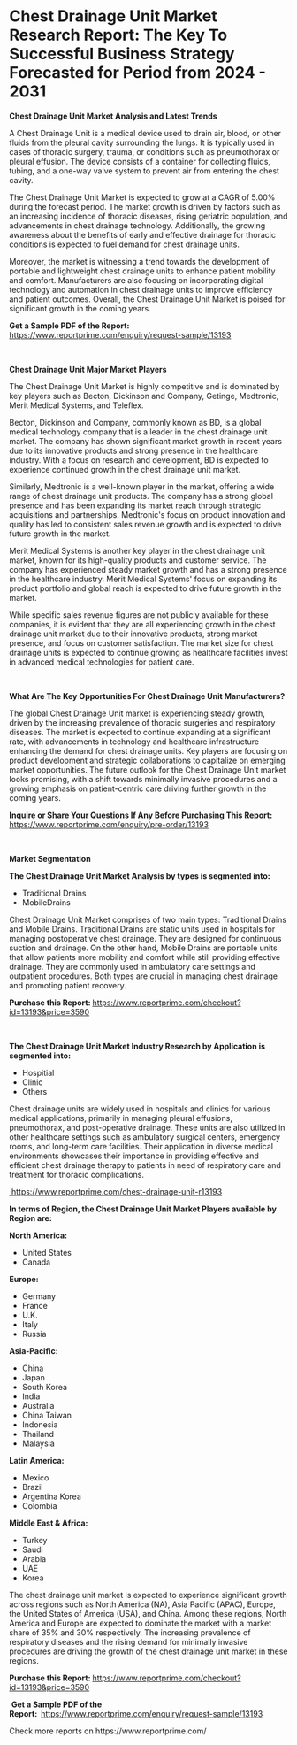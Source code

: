 <p><h1>Chest Drainage Unit Market Research Report: The Key To Successful Business Strategy Forecasted for Period from 2024 - 2031</h1></p><p><strong>Chest Drainage Unit Market Analysis and Latest Trends</strong></p>
<p><p>A Chest Drainage Unit is a medical device used to drain air, blood, or other fluids from the pleural cavity surrounding the lungs. It is typically used in cases of thoracic surgery, trauma, or conditions such as pneumothorax or pleural effusion. The device consists of a container for collecting fluids, tubing, and a one-way valve system to prevent air from entering the chest cavity.</p><p>The Chest Drainage Unit Market is expected to grow at a CAGR of 5.00% during the forecast period. The market growth is driven by factors such as an increasing incidence of thoracic diseases, rising geriatric population, and advancements in chest drainage technology. Additionally, the growing awareness about the benefits of early and effective drainage for thoracic conditions is expected to fuel demand for chest drainage units.</p><p>Moreover, the market is witnessing a trend towards the development of portable and lightweight chest drainage units to enhance patient mobility and comfort. Manufacturers are also focusing on incorporating digital technology and automation in chest drainage units to improve efficiency and patient outcomes. Overall, the Chest Drainage Unit Market is poised for significant growth in the coming years.</p></p>
<p><strong>Get a Sample PDF of the Report:&nbsp;</strong> <a href="https://www.reportprime.com/enquiry/request-sample/13193">https://www.reportprime.com/enquiry/request-sample/13193</a></p>
<p>&nbsp;</p>
<p><strong>Chest Drainage Unit Major Market Players</strong></p>
<p><p>The Chest Drainage Unit Market is highly competitive and is dominated by key players such as Becton, Dickinson and Company, Getinge, Medtronic, Merit Medical Systems, and Teleflex.</p><p>Becton, Dickinson and Company, commonly known as BD, is a global medical technology company that is a leader in the chest drainage unit market. The company has shown significant market growth in recent years due to its innovative products and strong presence in the healthcare industry. With a focus on research and development, BD is expected to experience continued growth in the chest drainage unit market.</p><p>Similarly, Medtronic is a well-known player in the market, offering a wide range of chest drainage unit products. The company has a strong global presence and has been expanding its market reach through strategic acquisitions and partnerships. Medtronic's focus on product innovation and quality has led to consistent sales revenue growth and is expected to drive future growth in the market.</p><p>Merit Medical Systems is another key player in the chest drainage unit market, known for its high-quality products and customer service. The company has experienced steady market growth and has a strong presence in the healthcare industry. Merit Medical Systems' focus on expanding its product portfolio and global reach is expected to drive future growth in the market.</p><p>While specific sales revenue figures are not publicly available for these companies, it is evident that they are all experiencing growth in the chest drainage unit market due to their innovative products, strong market presence, and focus on customer satisfaction. The market size for chest drainage units is expected to continue growing as healthcare facilities invest in advanced medical technologies for patient care.</p></p>
<p>&nbsp;</p>
<p><strong>What Are The Key Opportunities For Chest Drainage Unit Manufacturers?</strong></p>
<p><p>The global Chest Drainage Unit market is experiencing steady growth, driven by the increasing prevalence of thoracic surgeries and respiratory diseases. The market is expected to continue expanding at a significant rate, with advancements in technology and healthcare infrastructure enhancing the demand for chest drainage units. Key players are focusing on product development and strategic collaborations to capitalize on emerging market opportunities. The future outlook for the Chest Drainage Unit market looks promising, with a shift towards minimally invasive procedures and a growing emphasis on patient-centric care driving further growth in the coming years.</p></p>
<p><strong>Inquire or Share Your Questions If Any Before Purchasing This Report:</strong> <a href="https://www.reportprime.com/enquiry/pre-order/13193">https://www.reportprime.com/enquiry/pre-order/13193</a></p>
<p>&nbsp;</p>
<p><strong>Market Segmentation</strong></p>
<p><strong>The Chest Drainage Unit Market Analysis by types is segmented into:</strong></p>
<p><ul><li>Traditional Drains</li><li>MobileDrains</li></ul></p>
<p><p>Chest Drainage Unit Market comprises of two main types: Traditional Drains and Mobile Drains. Traditional Drains are static units used in hospitals for managing postoperative chest drainage. They are designed for continuous suction and drainage. On the other hand, Mobile Drains are portable units that allow patients more mobility and comfort while still providing effective drainage. They are commonly used in ambulatory care settings and outpatient procedures. Both types are crucial in managing chest drainage and promoting patient recovery.</p></p>
<p><strong>Purchase this Report:&nbsp;</strong><a href="https://www.reportprime.com/checkout?id=13193&price=3590">https://www.reportprime.com/checkout?id=13193&price=3590</a></p>
<p>&nbsp;</p>
<p><strong>The Chest Drainage Unit Market Industry Research by Application is segmented into:</strong></p>
<p><ul><li>Hospitial</li><li>Clinic</li><li>Others</li></ul></p>
<p><p>Chest drainage units are widely used in hospitals and clinics for various medical applications, primarily in managing pleural effusions, pneumothorax, and post-operative drainage. These units are also utilized in other healthcare settings such as ambulatory surgical centers, emergency rooms, and long-term care facilities. Their application in diverse medical environments showcases their importance in providing effective and efficient chest drainage therapy to patients in need of respiratory care and treatment for thoracic complications.</p></p>
<p><a href="https://www.reportprime.com/chest-drainage-unit-r13193">&nbsp;https://www.reportprime.com/chest-drainage-unit-r13193</a></p>
<p><strong>In terms of Region, the Chest Drainage Unit Market Players available by Region are:</strong></p>
<p>
    <p> <strong> North America: </strong>
        <ul>
            <li>United States</li>
            <li>Canada</li>
        </ul>
        </p> 
    <p> <strong> Europe: </strong>
        <ul>
            <li>Germany</li>
            <li>France</li>
            <li>U.K.</li>
            <li>Italy</li>
            <li>Russia</li>
        </ul>
        </p> 
    <p> <strong> Asia-Pacific: </strong>
        <ul>
            <li>China</li>
            <li>Japan</li>
            <li>South Korea</li>
            <li>India</li>
            <li>Australia</li>
            <li>China Taiwan</li>
            <li>Indonesia</li>
            <li>Thailand</li>
            <li>Malaysia</li>
        </ul>
        </p> 
    <p> <strong> Latin America: </strong>
        <ul>
            <li>Mexico</li>
            <li>Brazil</li>
            <li>Argentina Korea</li>
            <li>Colombia</li>
        </ul>
        </p> 
    <p> <strong> Middle East & Africa: </strong>
        <ul>
            <li>Turkey</li>
            <li>Saudi</li>
            <li>Arabia</li>
            <li>UAE</li>
            <li>Korea</li>
        </ul>
    </p>
    </p>
<p><p>The chest drainage unit market is expected to experience significant growth across regions such as North America (NA), Asia Pacific (APAC), Europe, the United States of America (USA), and China. Among these regions, North America and Europe are expected to dominate the market with a market share of 35% and 30% respectively. The increasing prevalence of respiratory diseases and the rising demand for minimally invasive procedures are driving the growth of the chest drainage unit market in these regions.</p></p>
<p><strong>Purchase this Report: </strong><a href="https://www.reportprime.com/checkout?id=13193&price=3590">https://www.reportprime.com/checkout?id=13193&price=3590</a></p>
<p>&nbsp;<strong>Get a Sample PDF of the Report:&nbsp;&nbsp;</strong><a href="https://www.reportprime.com/enquiry/request-sample/13193">https://www.reportprime.com/enquiry/request-sample/13193</a></p>
<p><strong></strong></p>
<p>Check more reports on https://www.reportprime.com/</p>
